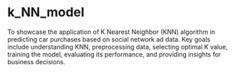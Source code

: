 # k_NN_model
To showcase the application of K Nearest Neighbor (KNN) algorithm in predicting car purchases based on social network ad data. Key goals include understanding KNN, preprocessing data, selecting optimal K value, training the model, evaluating its performance, and providing insights for business decisions.

